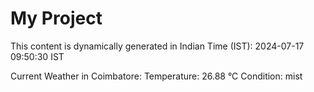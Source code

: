# My Project

This content is dynamically generated in Indian Time (IST): 2024-07-17 09:50:30 IST


Current Weather in Coimbatore:
Temperature: 26.88 °C
Condition: mist
